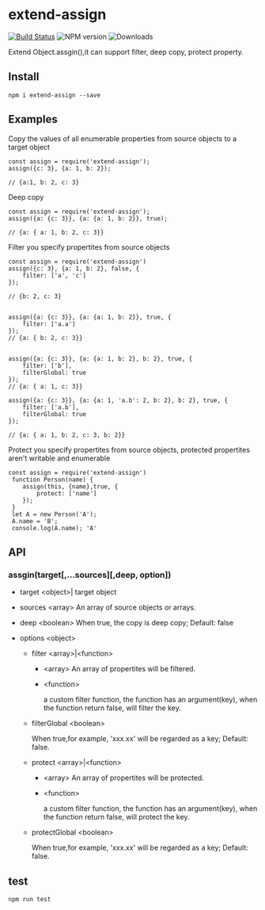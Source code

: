 # extend-assign
[![Build Status](https://travis-ci.org/YuChenLi923/extend-assign.svg?branch=master)](https://travis-ci.org/YuChenLi923/extend-assign)
![NPM version](https://badge.fury.io/js/extend-assign.svg)
![Downloads](http://img.shields.io/npm/dm/extend-assign.svg?style=flat)

Extend Object.assgin(),it can support filter, deep copy, protect property.

## Install

```
npm i extend-assign --save
```

## Examples

Copy the values of all enumerable properties from source objects to a target object

```
const assign = require('extend-assign');
assign({c: 3}, {a: 1, b: 2});

// {a:1, b: 2, c: 3}
```


Deep copy

```
const assign = require('extend-assign');
assign({a: {c: 3}}, {a: {a: 1, b: 2}}, true);

// {a: { a: 1, b: 2, c: 3}}

```

Filter you specify propertites from source objects

```
const assign = require('extend-assign')
assign({c: 3}, {a: 1, b: 2}, false, {
    filter: ['a', 'c']
});

// {b: 2, c: 3}


assign({a: {c: 3}}, {a: {a: 1, b: 2}}, true, {
    filter: ['a.a']
});
// {a: { b: 2, c: 3}}


assign({a: {c: 3}}, {a: {a: 1, b: 2}, b: 2}, true, {
    filter: ['b'],
    filterGlobal: true
});
// {a: { a: 1, c: 3}}

assign({a: {c: 3}}, {a: {a: 1, 'a.b': 2, b: 2}, b: 2}, true, {
    filter: ['a.b'],
    filterGlobal: true
});

// {a: { a: 1, b: 2, c: 3, b: 2}}

```

Protect you specify propertites from source objects, protected propertites aren't writable and enumerable

```
const assign = require('extend-assign')
 function Person(name) {
    assign(this, {name},true, {
        protect: ['name']
    });
 }
 let A = new Person('A');
 A.name = 'B';
 console.log(A.name); 'A'

```

## API

### assgin(target[,...sources][,deep, option])

- target \<object>|<array> target object

- sources \<array> An array of source objects or arrays.

- deep \<boolean> When true, the copy is deep copy; Default: false

- options \<object>
  - filter \<array>|\<function>
    -  \<array> An array of propertites will be filtered.
    - \<function>

         a custom filter function, the function has an argument(key), when the function return false, will filter the key.
  - filterGlobal \<boolean>

      When true,for example, 'xxx.xx' will be regarded as a key; Default: false.
  - protect \<array>|\<function>
     -  \<array> An array of propertites will be protected.
     - \<function>

        a custom filter function, the function has an argument(key), when the function return false, will protect the key.
  - protectGlobal \<boolean>

       When true,for example, 'xxx.xx' will be regarded as a key; Default: false.
## test

```
npm run test
```

